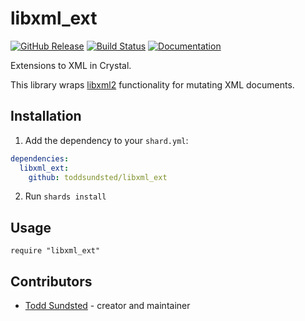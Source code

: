# libxml_ext

[![GitHub Release](https://img.shields.io/github/release/toddsundsted/libxml_ext.svg)](https://github.com/toddsundsted/libxml_ext/releases)
[![Build Status](https://travis-ci.org/toddsundsted/libxml_ext.svg?branch=main)](https://travis-ci.org/toddsundsted/libxml_ext)
[![Documentation](https://img.shields.io/badge/docs-available-brightgreen.svg)](https://toddsundsted.github.io/libxml_ext/)

Extensions to XML in Crystal.

This library wraps [libxml2](http://xmlsoft.org/) functionality for
mutating XML documents.

## Installation

1. Add the dependency to your `shard.yml`:

```yaml
dependencies:
  libxml_ext:
    github: toddsundsted/libxml_ext
```

2. Run `shards install`

## Usage

```crystal
require "libxml_ext"
```

## Contributors

- [Todd Sundsted](https://github.com/toddsundsted) - creator and maintainer
